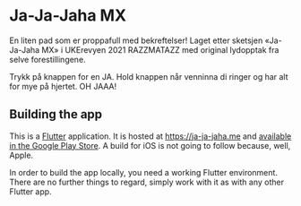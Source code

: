 # Ja-Ja-Jaha MX

En liten pad som er proppafull med bekreftelser!
Laget etter sketsjen «Ja-Ja-Jaha MX» i UKErevyen 2021 RAZZMATAZZ med original lydopptak fra selve forestillingene.

Trykk på knappen for en JA.
Hold knappen når venninna di ringer og har alt for mye på hjertet.
OH JAAA!

## Building the app

This is a [Flutter](https://flutter.dev) application.
It is hosted at <https://ja-ja-jaha.me> and [available in the Google Play Store](https://play.google.com/store/apps/details?id=no.uka.stefftr.ja_ja_jaha).
A build for iOS is not going to follow because, well, Apple.

In order to build the app locally, you need a working Flutter environment.
There are no further things to regard, simply work with it as with any other Flutter app.
